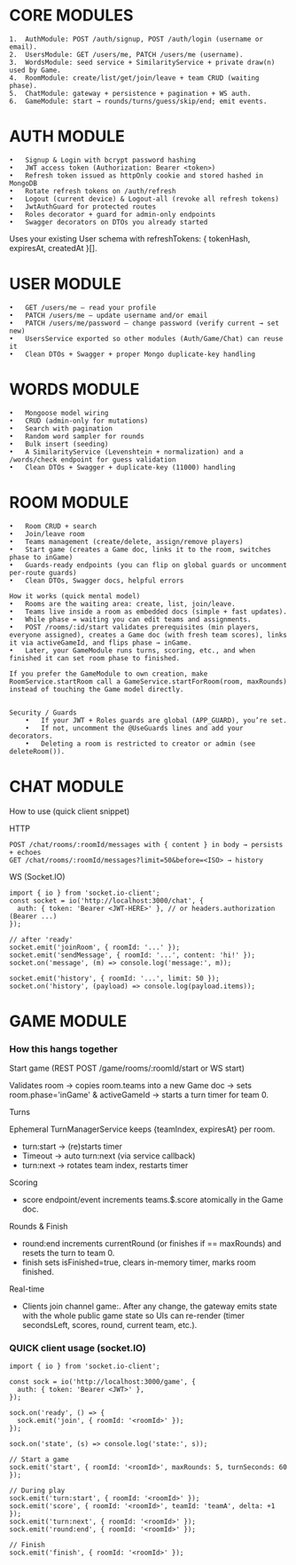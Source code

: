 # CORE MODULES

    1.	AuthModule: POST /auth/signup, POST /auth/login (username or email).
    2.	UsersModule: GET /users/me, PATCH /users/me (username).
    3.	WordsModule: seed service + SimilarityService + private draw(n) used by Game.
    4.	RoomModule: create/list/get/join/leave + team CRUD (waiting phase).
    5.	ChatModule: gateway + persistence + pagination + WS auth.
    6.	GameModule: start → rounds/turns/guess/skip/end; emit events.

# AUTH MODULE

    •	Signup & Login with bcrypt password hashing
    •	JWT access token (Authorization: Bearer <token>)
    •	Refresh token issued as httpOnly cookie and stored hashed in MongoDB
    •	Rotate refresh tokens on /auth/refresh
    •	Logout (current device) & Logout-all (revoke all refresh tokens)
    •	JwtAuthGuard for protected routes
    •	Roles decorator + guard for admin-only endpoints
    •	Swagger decorators on DTOs you already started

Uses your existing User schema with refreshTokens: { tokenHash, expiresAt, createdAt }[].

# USER MODULE

    •	GET /users/me – read your profile
    •	PATCH /users/me – update username and/or email
    •	PATCH /users/me/password – change password (verify current → set new)
    •	UsersService exported so other modules (Auth/Game/Chat) can reuse it
    •	Clean DTOs + Swagger + proper Mongo duplicate-key handling

# WORDS MODULE

    •	Mongoose model wiring
    •	CRUD (admin-only for mutations)
    •	Search with pagination
    •	Random word sampler for rounds
    •	Bulk insert (seeding)
    •	A SimilarityService (Levenshtein + normalization) and a /words/check endpoint for guess validation
    •	Clean DTOs + Swagger + duplicate‐key (11000) handling

# ROOM MODULE

    •	Room CRUD + search
    •	Join/leave room
    •	Teams management (create/delete, assign/remove players)
    •	Start game (creates a Game doc, links it to the room, switches phase to inGame)
    •	Guards-ready endpoints (you can flip on global guards or uncomment per-route guards)
    •	Clean DTOs, Swagger docs, helpful errors

    How it works (quick mental model)
    •	Rooms are the waiting area: create, list, join/leave.
    •	Teams live inside a room as embedded docs (simple + fast updates).
    •	While phase = waiting you can edit teams and assignments.
    •	POST /rooms/:id/start validates prerequisites (min players, everyone assigned), creates a Game doc (with fresh team scores), links it via activeGameId, and flips phase → inGame.
    •	Later, your GameModule runs turns, scoring, etc., and when finished it can set room phase to finished.

    If you prefer the GameModule to own creation, make RoomService.startRoom call a GameService.startForRoom(room, maxRounds) instead of touching the Game model directly.


    Security / Guards
        •	If your JWT + Roles guards are global (APP_GUARD), you’re set.
        •	If not, uncomment the @UseGuards lines and add your decorators.
        •	Deleting a room is restricted to creator or admin (see deleteRoom()).

# CHAT MODULE

How to use (quick client snippet)

HTTP

```
POST /chat/rooms/:roomId/messages with { content } in body → persists + echoes
GET /chat/rooms/:roomId/messages?limit=50&before=<ISO> → history
```

WS (Socket.IO)

```
import { io } from 'socket.io-client';
const socket = io('http://localhost:3000/chat', {
  auth: { token: 'Bearer <JWT-HERE>' }, // or headers.authorization (Bearer ...)
});

// after 'ready'
socket.emit('joinRoom', { roomId: '...' });
socket.emit('sendMessage', { roomId: '...', content: 'hi!' });
socket.on('message', (m) => console.log('message:', m));

socket.emit('history', { roomId: '...', limit: 50 });
socket.on('history', (payload) => console.log(payload.items));
```

# GAME MODULE

### How this hangs together

Start game (REST POST /game/rooms/:roomId/start or WS start)

Validates room → copies room.teams into a new Game doc → sets room.phase='inGame' & activeGameId → starts a turn timer for team 0.

Turns

Ephemeral TurnManagerService keeps {teamIndex, expiresAt} per room.

- turn:start → (re)starts timer
- Timeout → auto turn:next (via service callback)
- turn:next → rotates team index, restarts timer

Scoring

- score endpoint/event increments teams.$.score atomically in the Game doc.

Rounds & Finish

- round:end increments currentRound (or finishes if == maxRounds) and resets the turn to team 0.
- finish sets isFinished=true, clears in-memory timer, marks room finished.

Real-time

- Clients join channel game:<roomId>. After any change, the gateway emits state with the whole public game state so UIs can re-render (timer secondsLeft, scores, round, current team, etc.).

### QUICK client usage (socket.IO)

```
import { io } from 'socket.io-client';

const sock = io('http://localhost:3000/game', {
  auth: { token: 'Bearer <JWT>' },
});

sock.on('ready', () => {
  sock.emit('join', { roomId: '<roomId>' });
});

sock.on('state', (s) => console.log('state:', s));

// Start a game
sock.emit('start', { roomId: '<roomId>', maxRounds: 5, turnSeconds: 60 });

// During play
sock.emit('turn:start', { roomId: '<roomId>' });
sock.emit('score', { roomId: '<roomId>', teamId: 'teamA', delta: +1 });
sock.emit('turn:next', { roomId: '<roomId>' });
sock.emit('round:end', { roomId: '<roomId>' });

// Finish
sock.emit('finish', { roomId: '<roomId>' });
```
